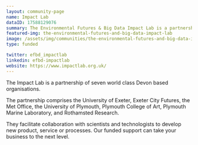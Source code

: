 ```yaml
---
layout: community-page
name: Impact Lab
dataID: 17588129076
summary: The Environmental Futures & Big Data Impact Lab is a partnership of seven Devon-based organisations.
featured-img: the-environmental-futures-and-big-data-impact-lab
image: /assets/img/communities/the-environmental-futures-and-big-data-impact-lab_thumb.jpeg
type: funded

twitter: efbd_impactlab
linkedin: efbd-impactlab
website: https://www.impactlab.org.uk/
---
```

The Impact Lab is a partnership of seven world class Devon based organisations.

The partnership comprises the University of Exeter, Exeter City Futures, the Met
Office, the University of Plymouth, Plymouth College of Art, Plymouth Marine
Laboratory, and Rothamsted Research.

They facilitate collaboration with scientists and technologists to develop new
product, service or processes. Our funded support can take your business
to the next level.

